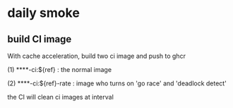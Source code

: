 # daily smoke

## build CI image

With cache acceleration, build two ci image and push to ghcr

(1) ****-ci:${ref} : the normal image

(2) ****-ci:${ref}-rate : image who turns on 'go race' and 'deadlock detect'

the CI will clean ci images at interval

